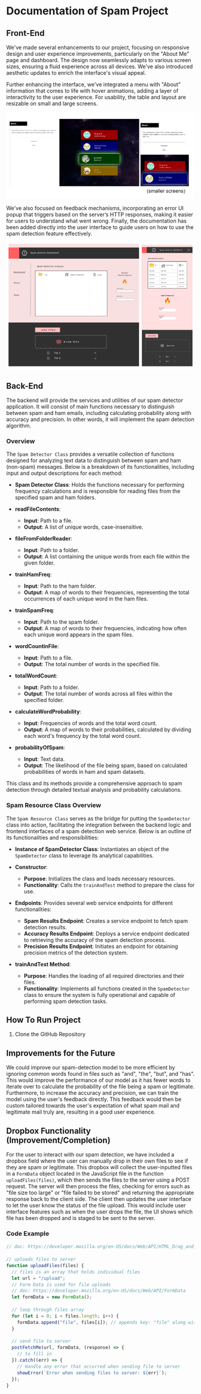 # Documentation of Spam Project

## Front-End

We've made several enhancements to our project, focusing on responsive design and user experience improvements, particularly on the "About Me" page and dashboard. The design now seamlessly adapts to various screen sizes, ensuring a fluid experience across all devices. We've also introduced aesthetic updates to enrich the interface's visual appeal.

Further enhancing the interface, we've integrated a menu with "About" information that comes to life with hover animations, adding a layer of interactivity to the user experience. For usability, the table and layout are resizable on small and large screens.

![ScreenShot of About page layout](./images/about-layout.png)

We've also focused on feedback mechanisms, incorporating an error UI popup that triggers based on the server’s HTTP responses, making it easier for users to understand what went wrong. Finally, the documentation has been added directly into the user interface to guide users on how to use the spam detection feature effectively.

![ScreenShot of dashboard layout](./images/home-layout.png "Dashboard UI layout")

## Back-End

The backend will provide the services and utilities of our spam detector application. It will consist of main functions necessary to distinguish between spam and ham emails, including calculating probability along with accuracy and precision. In other words, it will implement the spam detection algorithm.

### Overview

The `Spam Detector Class` provides a versatile collection of functions designed for analyzing text data to distinguish between spam and ham (non-spam) messages. Below is a breakdown of its functionalities, including input and output descriptions for each method:

- **Spam Detector Class**: Holds the functions necessary for performing frequency calculations and is responsible for reading files from the specified spam and ham folders.

- **readFileContents**:

  - **Input**: Path to a file.
  - **Output**: A list of unique words, case-insensitive.

- **fileFromFolderReader**:

  - **Input**: Path to a folder.
  - **Output**: A list containing the unique words from each file within the given folder.

- **trainHamFreq**:

  - **Input**: Path to the ham folder.
  - **Output**: A map of words to their frequencies, representing the total occurrences of each unique word in the ham files.

- **trainSpamFreq**:

  - **Input**: Path to the spam folder.
  - **Output**: A map of words to their frequencies, indicating how often each unique word appears in the spam files.

- **wordCountinFile**:

  - **Input**: Path to a file.
  - **Output**: The total number of words in the specified file.

- **totalWordCount**:

  - **Input**: Path to a folder.
  - **Output**: The total number of words across all files within the specified folder.

- **calculateWordProbability**:

  - **Input**: Frequencies of words and the total word count.
  - **Output**: A map of words to their probabilities, calculated by dividing each word's frequency by the total word count.

- **probabilityOfSpam**:
  - **Input**: Text data.
  - **Output**: The likelihood of the file being spam, based on calculated probabilities of words in ham and spam datasets.

This class and its methods provide a comprehensive approach to spam detection through detailed textual analysis and probability calculations.

### Spam Resource Class Overview

The `Spam Resource Class` serves as the bridge for putting the `SpamDetector` class into action, facilitating the integration between the backend logic and frontend interfaces of a spam detection web service. Below is an outline of its functionalities and responsibilities:

- **Instance of SpamDetector Class**: Instantiates an object of the `SpamDetector` class to leverage its analytical capabilities.

- **Constructor**:

  - **Purpose**: Initializes the class and loads necessary resources.
  - **Functionality**: Calls the `trainAndTest` method to prepare the class for use.

- **Endpoints**: Provides several web service endpoints for different functionalities:

  - **Spam Results Endpoint**: Creates a service endpoint to fetch spam detection results.
  - **Accuracy Results Endpoint**: Deploys a service endpoint dedicated to retrieving the accuracy of the spam detection process.
  - **Precision Results Endpoint**: Initiates an endpoint for obtaining precision metrics of the detection system.

- **trainAndTest Method**:
  - **Purpose**: Handles the loading of all required directories and their files.
  - **Functionality**: Implements all functions created in the `SpamDetector` class to ensure the system is fully operational and capable of performing spam detection tasks.

## How To Run Project

1. Clone the GitHub Repository

## Improvements for the Future

We could improve our spam-detection model to be more efficient by ignoring common words found in files such as "and", "the", "but", and "has". This would improve the performance of our model as it has fewer words to iterate over to calculate the probability of the file being a spam or legitimate. Furthermore, to increase the accuracy and precision, we can train the model using the user's feedback directly. This feedback would then be custom tailored towards the user's expectation of what spam mail and legitimate mail truly are, resulting in a good user experience.

## Dropbox Functionality (Improvement/Completion)

For the user to interact with our spam detection, we have included a dropbox field where the user can manually drop in their own files to see if they are spam or legitimate. This dropbox will collect the user-inputted files in a `FormData` object located in the JavaScript file in the function `uploadFiles(files)`, which then sends the files to the server using a POST request. The server will then process the files, checking for errors such as "file size too large" or "file failed to be stored" and returning the appropriate response back to the client side. The client then updates the user interface to let the user know the status of the file upload. This would include user interface features such as when the user drops the file, the UI shows which file has been dropped and is staged to be sent to the server.

### Code Example

```javascript
// doc: https://developer.mozilla.org/en-US/docs/Web/API/HTML_Drag_and_Drop_API/File_drag_and_drop

// uploads files to server
function uploadFiles(files) {
  // files is an array that holds individual files
  let url = "/upload";
  // Form Data is used for file uploads
  // doc: https://developer.mozilla.org/en-US/docs/Web/API/FormData
  let formData = new FormData();

  // loop through files array
  for (let i = 0; i < files.length; i++) {
    formData.append("file", files[i]); // appends key: "file" along with the file name
  }

  // send file to server
  postFetchMe(url, formData, (response) => {
    // to fill in
  }).catch((err) => {
    // Handle any error that occurred when sending file to server
    showError(`Error when sending files to server: ${err}`);
  });
}
```
